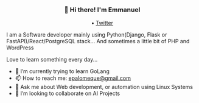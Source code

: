 <h3 align="center">👋 Hi there! I'm Emmanuel</h3>
<p align="center">
  <!-- a href="https://www.giftegwuenu.dev">Website</a --> •
  <a href="https://twitter.com/epalomeque">Twitter</a>
</p>

I am a Software developer mainly using Python(Django, Flask or FastAPI)/React/PostgreSQL stack... And sometimes a little bit of PHP and WordPress

Love to learn something every day... 

<!-- - 🔭 I’m currently working on personal project about "Tandas"  --> 
- 🌱 I’m currently trying to learn GoLang 
- 📫 How to reach me: epalomeque@gmail.com
- 💬 Ask me about Web development, or automation using Linux Systems 
- 👯 I’m looking to collaborate on AI Projects 

<!--


- 🤔 I’m looking for help with ...

- 📫 How to reach me: ...
- 😄 Pronouns: ...
- ⚡ Fun fact: ...
-->

